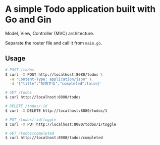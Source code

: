 # A simple Todo application built with Go and Gin

Model, View, Controller (MVC) architecture.

Separate the router file and call it from `main.go`.

## Usage

```sh
# POST /todos
$ curl -X POST http://localhost:8080/todos \
  -H "Content-Type: application/json" \
  -d '{"title":"勉強する","completed":false}'

# GET /todos
$ curl http://localhost:8080/todos

# DELETE /todos/:id
$ curl -X DELETE http://localhost:8080/todos/1

# PUT /todos/:id/toggle
$ curl -X PUT http://localhost:8080/todos/1/toggle

# GET /todos/completed
$ curl http://localhost:8080/todos/completed
```
